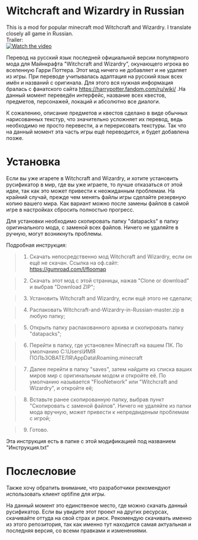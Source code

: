 # Witchcraft and Wizardry in Russian
  This is a mod for popular minecraft mod Witchcraft and Wizardry. I translate closely all game in Russian.  
Trailer:  
[![Watch the video](https://img.youtube.com/vi/wK_dRJeQX0w/hqdefault.jpg)](https://youtu.be/wK_dRJeQX0w)

  Перевод на русский язык последней официальной версии популярного мода для Майнкрафта "Witchcraft and Wizardry", окунающего игрока во вселенную Гарри Поттера. Этот мод ничего не добавляет и не удаляет из игры. При переводе учитывалась адаптация на русский язык всех имён и названий с оригинала. Для этого вся нужная информация бралась с фанатского сайта https://harrypotter.fandom.com/ru/wiki/ .На данный момент переведён интерфейс, название всех квестов, предметов, персонажей, локаций и абсолютно все диалоги. 
  
  К сожалению, описание предметов и квестов сделано в виде обычных нарисованных текстур, что значительно усложняет их перевод, ведь необходимо не просто перевести, а и перерисовать текстуры. Так что на данный момент эта часть игры ещё переводится, и будет добавлена позже.

  
# Установка

  Если вы уже игарете в Witchcraft and Wizardry, и хотите установить русификатор в мир, где вы уже играете, то лучше отказаться от этой идеи, так как это может привести к неожиданным проблемам. На крайний случай, прежде чем менять файлы игры сделайте резервную копию вашего мира. Как вариант можно после замены файлов в самой игре в настройках сбросить полностью прогресс.

  Для установки необходимо скопировать папку "datapacks" в папку оригинального мода, с заменой всех файлов. Ничего не удаляйте в ручную, могут возникнуть проблемы.

Подробная инструкция:

  >1. Скачать непосредственно мод Witchcraft and Wizardry, если он ещё не скачан. Ссылка на оф.сайт: https://gumroad.com/l/floomap
  
  >2. Скачать этот мод с этой страницы, нажав "Clone or download" и выбрав "Download ZIP";
  
  >3. Установить Witchcraft and Wizardry, если ещё этого не сделали;
  
  >4. Распаковать Witchcraft-and-Wizardry-in-Russian-master.zip в любую папку;  
  
  >5. Открыть папку распакованного архива и скопировать папку "datapacks";
  
  >6. Перейти в папку, где установлен Minecraft на вашем ПК. По умолчанию C:\Users\ИМЯ ПОЛЬЗОВАТЕЛЯ\AppData\Roaming\.minecraft
  
  >7. Далее перейти в папку "saves", затем найдите из списка ваших миров мир с оригинальным модом и откройте её. По умолчанию называется "FlooNetwork" или "Witchcraft and Wizardry", и откройте её;
  
  >8. Вставьте ранее скопированную папку, выбрав пункт "Скопировать с заменой файлов". Ничего не удаляйте из папки мода вручную, может привести к непредвиденым проблемам с игрой;
  
  >9. Готово.  
  
  Эта инструкция есть в папке с этой модификацией под названием "Инструкция.txt"
 
 # Послесловие
 
  Также хочу обратить внимание, что разработчики рекомендуют использовать клиент optifine для игры.
  
  На данный момент это единственое место, где можно скачать данный русификатор. Если вы увидите этот проект на других ресурсах, скачивайте оттуда на свой страх и риск. Рекомендую скачивать именно из этого репозитория, так как именно тут находится самая актуальная и последняя версия, со всеми правками и изменениями.
